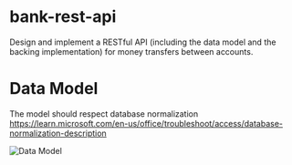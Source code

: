 # bank-rest-api
Design and implement a RESTful API (including the data model and the backing implementation) for money transfers between accounts.

# Data Model
The model should respect database normalization
https://learn.microsoft.com/en-us/office/troubleshoot/access/database-normalization-description

![Data Model](https://github.com/Loghonox/bank-rest-api/assets/8063013/39f33ccf-ad2d-48da-a663-2524163d53f1)
